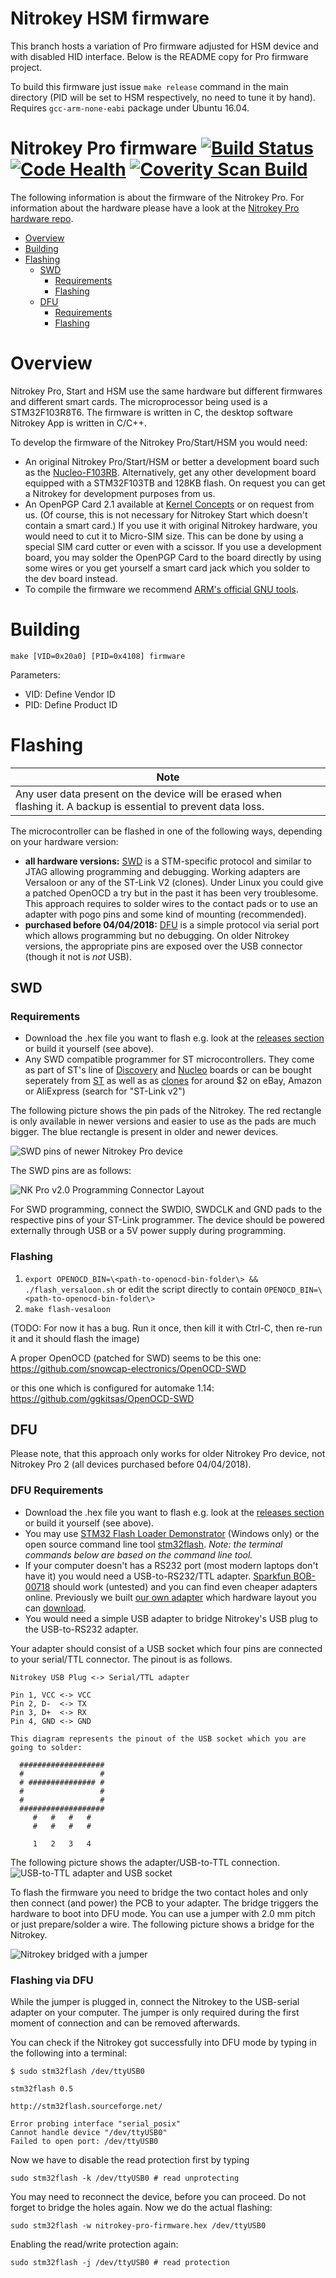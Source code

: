 Nitrokey HSM firmware
=====================
This branch hosts a variation of Pro firmware adjusted for HSM device and with disabled HID interface. Below is the README copy for Pro firmware project.

To build this firmware just issue `make release` command in the main directory (PID will be set to HSM respectively, no need to tune it by hand). Requires `gcc-arm-none-eabi` package under Ubuntu 16.04.


Nitrokey Pro firmware [![Build Status](https://travis-ci.org/Nitrokey/nitrokey-pro-firmware.svg?branch=master)](https://travis-ci.org/Nitrokey/nitrokey-pro-firmware)  [![Code Health](https://landscape.io/github/Nitrokey/nitrokey-pro-firmware/master/landscape.svg?style=flat)](https://landscape.io/github/Nitrokey/nitrokey-pro-firmware/master) [![Coverity Scan Build](https://scan.coverity.com/projects/4745/badge.svg)](https://scan.coverity.com/projects/4745)
=====================

The following information is about the firmware of the Nitrokey Pro. For information about the hardware
please have a look at the [Nitrokey Pro hardware
repo](https://github.com/Nitrokey/nitrokey-pro-hardware).

* [Overview](#Overview)
* [Building](#building)
* [Flashing](#flashing)
  * [SWD](#SWD)
    * [Requirements](#requirements)
    * [Flashing](#flashing)
  * [DFU](#DFU)
    * [Requirements](#dfu-requirements)
    * [Flashing](#flashing-via-dfu)

# Overview
Nitrokey Pro, Start and HSM use the same hardware but different firmwares and different smart cards. The microprocessor being used is a STM32F103R8T6. The firmware is written in C, the desktop software Nitrokey App is written in C/C++.

To develop the firmware of the Nitrokey Pro/Start/HSM you would need:
* An original Nitrokey Pro/Start/HSM or better a development board such as the [Nucleo-F103RB]. Alternatively, get any other development board equipped with a STM32F103TB and 128KB flash. On request you can get a Nitrokey for development purposes from us.
* An OpenPGP Card 2.1 available at [Kernel Concepts] or on request from us. (Of course, this is not necessary for Nitrokey Start which doesn't contain a smart card.)
If you use it with original Nitrokey hardware, you would need to cut it to Micro-SIM size. This can be done by using a special SIM card cutter or even with a scissor.
If you use a development board, you may solder the OpenPGP Card to the board directly by using some wires or you get yourself a smart card jack which you solder to the dev board instead.
* To compile the firmware we recommend [ARM's official GNU tools].

[Kernel Concepts]: http://shop.kernelconcepts.de/
[Nucleo-F103RB]: https://www.st.com/en/evaluation-tools/nucleo-f103rb.html
[ARM's official GNU tools]: https://launchpad.net/gcc-arm-embedded/


# Building

`make [VID=0x20a0] [PID=0x4108] firmware`

Parameters:
* VID: Define Vendor ID
* PID: Define Product ID

# Flashing

|Note|
|-----|
|Any user data present on the device will be erased when flashing it. A backup is essential to prevent data loss.|

The microcontroller can be flashed in one of the following ways, depending on your hardware version:
* **all hardware versions:** [SWD](#SWD) is a STM-specific protocol and similar to JTAG allowing programming and debugging. Working adapters are Versaloon or any of the ST-Link V2 (clones). Under Linux you could give a patched OpenOCD a try but in the past it has been very troublesome. This approach requires to solder wires to the contact pads or to use an adapter with pogo pins and some kind of mounting (recommended).
* **purchased before 04/04/2018:** [DFU](#DFU) is a simple protocol via serial port which allows programming but no debugging. On older Nitrokey versions, the appropriate pins are exposed over the USB connector (though it not is *not* USB).

## SWD

### Requirements

* Download the .hex file you want to flash e.g. look at the [releases section](https://github.com/Nitrokey/nitrokey-pro-firmware/releases) or build it yourself (see above).
* Any SWD compatible programmer for ST microcontrollers. They come as part of ST's line of [Discovery] and [Nucleo] boards or can be bought seperately from [ST] as well as as [clones] for around $2 on eBay, Amazon or AliExpress (search for "ST-Link v2")

[Discovery]: https://www.st.com/en/evaluation-tools/stm32-discovery-kits.html
[Nucleo]: https://www.st.com/en/evaluation-tools/stm32-nucleo-boards.html
[ST]: https://www.st.com/en/development-tools/st-link-v2.html
[clones]: http://www.ebay.com/sch/i.html?_from=R40&_trksid=p2050601.m570.l1313.TR0.TRC0.H0.Xstlink+v2.TRS0&_nkw=stlink+v2&_sacat=0

The following picture shows the pin pads of the Nitrokey. The red rectangle is only available in
newer versions and easier to use as the pads are much bigger. The blue rectangle is present in older
and newer devices.

![SWD pins of newer Nitrokey Pro device](images/adapter_v2.jpg?raw=true)

The SWD pins are as follows:

![NK Pro v2.0 Programming Connector Layout](images/conn_layout.png)


For SWD programming, connect the SWDIO, SWDCLK and GND pads to the respective pins of your ST-Link programmer. The device should be powered externally through USB or a 5V power supply during programming.

### Flashing

1. `export OPENOCD_BIN=\<path-to-openocd-bin-folder\> && ./flash_versaloon.sh`
   or edit the script directly to contain `OPENOCD_BIN=\<path-to-openocd-bin-folder\>`
2. `make flash-vesaloon`

(TODO: For now it has a bug. Run it once, then kill it with Ctrl-C, then re-run it and it should flash the image)

A proper OpenOCD (patched for SWD) seems to be this one:
https://github.com/snowcap-electronics/OpenOCD-SWD

or this one which is configured for automake 1.14:
https://github.com/ggkitsas/OpenOCD-SWD

## DFU

Please note, that this approach only works for older Nitrokey Pro device, not Nitrokey Pro 2 (all devices purchased before 04/04/2018).

### DFU Requirements

* Download the .hex file you want to flash e.g. look at the [releases section](https://github.com/Nitrokey/nitrokey-pro-firmware/releases) or build it yourself (see above).
* You may use [STM32 Flash Loader Demonstrator](http://www.st.com/content/st_com/en/products/development-tools/software-development-tools/stm32-software-development-tools/stm32-programmers/flasher-stm32.html) (Windows only) or the open source command line tool [stm32flash](http://stm32flash.sourceforge.net). *Note: the terminal commands below are based on the command line tool.*
* If your computer doesn't has a RS232 port (most modern laptops don't have it) you would need a USB-to-RS232/TTL adapter. [Sparkfun BOB-00718](https://www.sparkfun.com/products/718) should work (untested) and you can find even cheaper adapters online. Previously we built [our own adapter](https://www.assembla.com/spaces/cryptostick/wiki/Crypto_Stick_Programmer) which hardware layout you can [download](https://www.assembla.com/spaces/cryptostick/subversion/source/HEAD/trunk/hardware/programmer%20for%20v1.2).
* You would need a simple USB adapter to bridge Nitrokey's USB plug to the USB-to-RS232 adapter.

Your adapter should consist of a USB socket which four pins are connected to your serial/TTL connector. The pinout is as follows.

```
Nitrokey USB Plug <-> Serial/TTL adapter

Pin 1, VCC <-> VCC
Pin 2, D-  <-> TX
Pin 3, D+  <-> RX
Pin 4, GND <-> GND

This diagram represents the pinout of the USB socket which you are going to solder:

  ###################
  #                 #
  # ############### #
  #                 #
  #                 #
  ###################
     #   #   #   #   
     #   #   #   #    

     1   2   3   4
```

The following picture shows the adapter/USB-to-TTL connection.
![USB-to-TTL adapter and USB socket](images/adapter.jpg?raw=true)

To flash the firmware you need to bridge the two contact holes and only then connect (and power) the PCB to your adapter. The bridge triggers the hardware to boot into DFU mode. You can use a jumper with 2.0 mm pitch or just prepare/solder a wire. The following picture shows a bridge for the Nitrokey.

![Nitrokey bridged with a jumper](images/connected_jumper.jpg?raw=true)

### Flashing via DFU

While the jumper is plugged in, connect the Nitrokey to the USB-serial adapter on your computer. The jumper is only required during the first moment of connection and can be removed afterwards.

You can check if the Nitrokey got successfully into DFU mode by typing in the following into a terminal:

```
$ sudo stm32flash /dev/ttyUSB0

stm32flash 0.5

http://stm32flash.sourceforge.net/

Error probing interface "serial_posix"
Cannot handle device "/dev/ttyUSB0"
Failed to open port: /dev/ttyUSB0
```

Now we have to disable the read protection first by typing

```
sudo stm32flash -k /dev/ttyUSB0 # read unprotecting
```

You may need to reconnect the device, before you can proceed. Do not forget to bridge the holes again. Now we do the actual flashing:

```
sudo stm32flash -w nitrokey-pro-firmware.hex /dev/ttyUSB0
```

Enabling the read/write protection again:

```
sudo stm32flash -j /dev/ttyUSB0 # read protection
```
